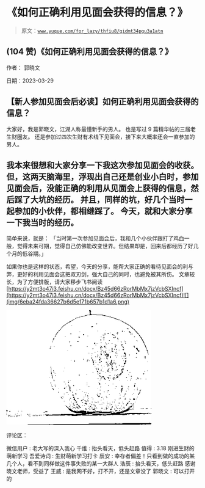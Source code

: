 # 《如何正确利用见面会获得的信息？》

> 原文：[`www.yuque.com/for_lazy/thfiu8/gidmt34pgu3a1atn`](https://www.yuque.com/for_lazy/thfiu8/gidmt34pgu3a1atn)



## (104 赞)《如何正确利用见面会获得的信息？》 

作者： 郭晓文 

日期：2023-03-29 

## 【新人参加见面会后必读】如何正确利用见面会获得的信息？ 

大家好，我是郭晓文，江湖人称最懂新手的男人。 也是写过 9 篇精华帖的三届老生财圈友。 还是参加过四次生财有术线下见面会，接下来大概率还会一直参加的男人。 

## 我本来很想和大家分享一下我这次参加见面会的收获。 但，这两天脑海里，浮现出自己还是创业小白时，参加见面会后，没能正确的利用从见面会上获得的信息，然后踩了大坑的经历。 并且，同样的坑，好几个当时一起参加的小伙伴，都相继踩了。 今天，就和大家分享一下我当时的经历。 

简单来说，就是： 「当时第一次参加见面会后，我和几个小伙伴跟打了鸡血一般，觉得未来可期，觉得自己仿佛能改变世界。但结果却是，回来后都经历了好几个月的低谷期。」 

如果你也是这样的状态，希望，今天的分享，能帮大家正确的看待见面会的利与弊，更好的利用见面会这把双刃剑，强大自己的同时，也避免被其所伤。 文章较长，为了方便排版，请大家移步飞书阅读 [https://y2mt3o47i3.feishu.cn/docx/Bz45d66zRorMbMx7jzVcbSXIncf](https://y2mt3o47i3.feishu.cn/docx/Bz45d66zRorMbMx7jzVcbSXIncf)![](img/6eba24fda36627b6d5e171b657b1d1a6.png) 

![](img/643b7118d595aa1e95434b7a044816fe.png) 

评论区： 

微信用户 : 老大写的深入我心 千维 : 抬头看天，低头赶路 值得 : 3.18 刚进生财的萌新学习 吾爱诗词 : 生财萌新学习打卡 辰安 : 幸存者偏差！只看到做的成功的某几个人，看不到同样做这件事失败的某一大群人 浩辰 : 抬头看天，低头赶路 感谢晓文老师，受益了 王威 : 是我网不好，打不开，还是文章没了 郭晓文 : 可以打开的